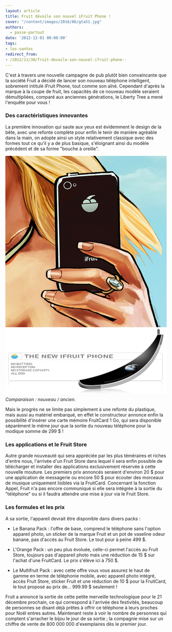 ```yaml
---
layout: article
title: Fruit dévoile son nouvel iFruit Phone !
cover: "/content/images/2016/06/gta51.jpg"
authors:
  - passe-partout
date: '2012-12-01 00:00:00'
tags:
- los-santos
redirect_from:
- /2012/11/30/fruit-devoile-son-nouvel-ifruit-phone--
---
```


C'est à travers une nouvelle campagne de pub plutôt bien convaincante que la société Fruit a décidé de lancer son nouveau téléphone intelligent, sobrement intitulé iFruit Phone, tout comme son aîné. Cependant d'après la marque à la coupe de fruit, les capacités de ce nouveau modèle seraient démultipliées, comparé aux anciennes générations, le Liberty Tree a mené l'enquête pour vous !

### Des caractéristiques innovantes

La première innovation qui saute aux yeux est évidemment le design de la bête, avec une refonte complète pour enfin le tenir de manière agréable dans la main, on adopte ainsi un style relativement classique avec des formes tout ce qu'il y a de plus basique, s'éloignant ainsi du modèle précédent et de sa forme "bouche à oreille".

![](/content/images/2016/06/ifruit.jpg)
![Comparaison : nouveau / ancien.](/content/images/2016/06/ifruit-ancien.png)
_Comparaison : nouveau / ancien._

Mais le progrès ne se limite pas simplement à une refonte du plastique, mais aussi au matériel embarqué, en effet le constructeur annonce enfin la possibilité d'insérer une carte mémoire FruitCard 1 Go, qui sera disponible séparément le même jour que la sortie du nouveau téléphone pour la modique somme de 299 $ !

### Les applications et le Fruit Store

Autre grande nouveauté qui sera appréciée par les plus téméraires et riches d'entre nous, l'arrivée d'un Fruit Store dans lequel il sera enfin possible de télécharger et installer des applications exclusivement réservée à cette nouvelle mouture. Les premiers prix annoncés seraient d'environ 20 $ pour une application de messagerie ou encore 50 $ pour écouter des morceaux de musique uniquement lisibles via la FruitCard. Concernant la fonction Appel, Fruit n'a pas encore communiqué si elle sera intégrée à la sortie du "téléphone" ou si il faudra attendre une mise à jour via le Fruit Store.

### Les formules et les prix

A sa sortie, l'appareil devrait être disponible dans divers packs :

- Le Banana Pack : l'offre de base, comprend le téléphone sans l'option appareil photo, un sticker de la marque Fruit et un pot de vaseline odeur banane, pas d'accès au Fruit Store. Le tout pour à peine 499 $.

- L'Orange Pack : un peu plus évoluée, celle-ci permet l'accès au Fruit Store, toujours pas d'appareil photo mais une réduction de 15 $ sur l'achat d'une FruitCard. Le prix s'élève ici à 750 $.

- Le Multifruit Pack : avec cette offre vous vous assurez le haut de gamme en terme de téléphonie mobile, avec appareil photo intégré, accès Fruit Store, sticker Fruit et une réduction de 10 $ pour la FruitCard, le tout proposé au prix de... 999.99 $ seulement !

Fruit a annoncé la sortie de cette petite merveille technologique pour le 21 décembre prochain, ce qui correspond à l'arrivée des festivités, beaucoup de personnes se disant déjà prêtes à offrir ce téléphone à leurs proches pour Noël entres autres. Maintenant reste à voir le nombre de personnes qui comptent s'arracher le bijou le jour de sa sortie ; la compagnie mise sur un chiffre de vente de 800 000 000 d'exemplaires dès le premier jour.